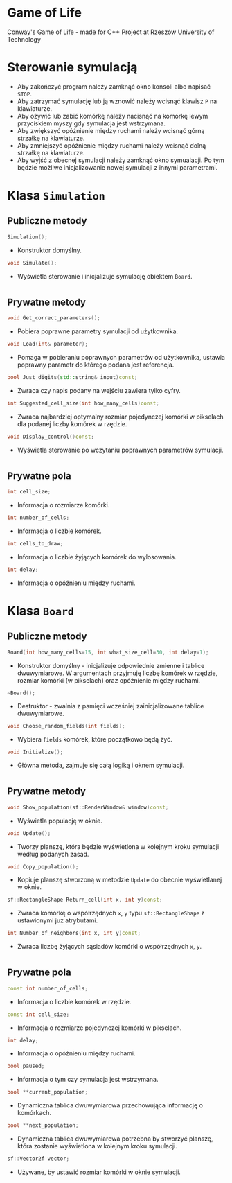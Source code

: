 # Game of Life
 Conway's Game of Life - made for C++ Project at Rzeszów University of Technology

#
# Sterowanie symulacją
- Aby zakończyć program należy zamknąć okno konsoli albo napisać ```STOP```.
- Aby zatrzymać symulację lub ją wznowić należy wcisnąć klawisz ```P``` na klawiaturze.
- Aby ożywić lub zabić komórkę należy nacisnąć na komórkę lewym przyciskiem myszy gdy symulacja jest wstrzymana.
- Aby zwiększyć opóźnienie między ruchami należy wcisnąć górną strzałkę na klawiaturze.
- Aby zmniejszyć opóźnienie między ruchami należy wcisnąć dolną strzałkę na klawiaturze.
- Aby wyjść z obecnej symulacji należy zamknąć okno symualacji. Po tym będzie możliwe inicjalizowanie nowej symulacji z innymi parametrami.

#

# Klasa ```Simulation```

## Publiczne metody

```cpp
Simulation();
```
- Konstruktor domyślny.
```cpp
void Simulate();
```
- Wyświetla sterowanie i inicjalizuje symulację obiektem ```Board```.
#
## Prywatne metody

```cpp
void Get_correct_parameters();
```
- Pobiera poprawne parametry symulacji od użytkownika.

```cpp
void Load(int& parameter);
```
- Pomaga w pobieraniu poprawnych parametrów od użytkownika, ustawia poprawny parametr do którego podana jest referencja.

```cpp
bool Just_digits(std::string& input)const;
```
- Zwraca czy napis podany na wejściu zawiera tylko cyfry.

```cpp
int Suggested_cell_size(int how_many_cells)const;
```
- Zwraca najbardziej optymalny rozmiar pojedynczej komórki w pikselach dla podanej liczby komórek w rzędzie.
```cpp
void Display_control()const;
```
- Wyświetla sterowanie po wczytaniu poprawnych parametrów symulacji.
#

## Prywatne pola

```cpp
int cell_size;
```
- Informacja o rozmiarze komórki.
```cpp
int number_of_cells;
```
- Informacja o liczbie komórek.
```cpp
int cells_to_draw;
```
- Informacja o liczbie żyjących komórek do wylosowania.
```cpp
int delay;
```
- Informacja o opóźnieniu między ruchami.

#

# Klasa ```Board```

## Publiczne metody
```cpp
Board(int how_many_cells=15, int what_size_cell=30, int delay=1);
```
- Konstruktor domyślny - inicjalizuje odpowiednie zmienne i tablice dwuwymiarowe. W argumentach przyjmuję liczbę komórek w rzędzie, rozmiar komórki (w pikselach) oraz opóźnienie między ruchami.
```cpp
~Board();
```
- Destruktor - zwalnia z pamięci wcześniej zainicjalizowane tablice dwuwymiarowe.
```cpp
void Choose_random_fields(int fields);
```
- Wybiera ```fields``` komórek, które początkowo będą żyć.
```cpp
void Initialize();
```
- Główna metoda, zajmuje się całą logiką i oknem symulacji.

#

## Prywatne metody
```cpp
void Show_population(sf::RenderWindow& window)const;
```
- Wyświetla populację w oknie.
```cpp
void Update();
```
- Tworzy planszę, która będzie wyświetlona w kolejnym kroku symulacji według podanych zasad.
```cpp
void Copy_population();
```
- Kopiuje planszę stworzoną w metodzie ```Update``` do obecnie wyświetlanej w oknie.
```cpp
sf::RectangleShape Return_cell(int x, int y)const;
```
- Zwraca komórkę o współrzędnych ```x```, ```y``` typu ```sf::RectangleShape``` z ustawionymi już atrybutami.
```cpp
int Number_of_neighbors(int x, int y)const;
```
- Zwraca liczbę żyjących sąsiadów komórki o współrzędnych ```x```, ```y```.
#


## Prywatne pola
```cpp
const int number_of_cells;
```
- Informacja o liczbie komórek w rzędzie.
```cpp
const int cell_size;
```
- Informacja o rozmiarze pojedynczej komórki w pikselach.
```cpp
int delay;
```
- Informacja o opóźnieniu między ruchami.
```cpp
bool paused;
```
- Informacja o tym czy symulacja jest wstrzymana.
```cpp
bool **current_population;
```
- Dynamiczna tablica dwuwymiarowa przechowująca informację o komórkach.
```cpp
bool **next_population;
```
- Dynamiczna tablica dwuwymiarowa potrzebna by stworzyć planszę, która zostanie wyświetlona w kolejnym kroku symulacji.

```cpp
sf::Vector2f vector;
```
- Używane, by ustawić rozmiar komórki w oknie symulacji.

#